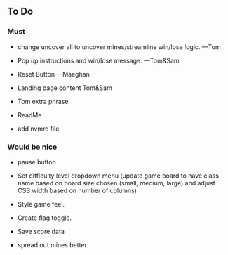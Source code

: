 ## To Do

### Must

- change uncover all to uncover mines/streamline win/lose logic. —Tom

- Pop up instructions and win/lose message. —Tom&Sam

- Reset Button —Maeghan 

- Landing page content Tom&Sam

- Tom extra phrase

- ReadMe 

- add nvmrc file

### Would be nice

- pause button

- Set difficulty level dropdown menu (update game board to have class name based on board size chosen (small, medium, large) and adjust CSS width based on number of columns)

- Style game feel. 

- Create flag toggle.

- Save score data

- spread out mines better
